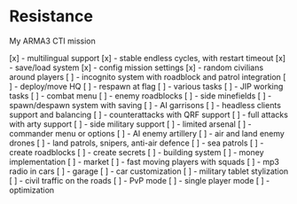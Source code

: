 # Resistance

My ARMA3 CTI mission

[x] - multilingual support
[x] - stable endless cycles, with restart timeout
[x] - save/load system
[x] - config mission settings
[x] - random civilians around players
[ ] - incognito system with roadblock and patrol integration
[ ] - deploy/move HQ
[ ] - respawn at flag
[ ] - various tasks
[ ] - JIP working tasks
[ ] - combat menu
[ ] - enemy roadblocks
[ ] - side minefields
[ ] - spawn/despawn system with saving
[ ] - AI garrisons
[ ] - headless clients support and balancing
[ ] - counterattacks with QRF support
[ ] - full attacks with arty support
[ ] - side military support
[ ] - limited arsenal
[ ] - commander menu or options
[ ] - AI enemy artillery
[ ] - air and land enemy drones
[ ] - land patrols, snipers, anti-air defence
[ ] - sea patrols
[ ] - create roadblocks
[ ] - create secrets
[ ] - building system
[ ] - money implementation
[ ] - market
[ ] - fast moving players with squads
[ ] - mp3 radio in cars
[ ] - garage
[ ] - car customization
[ ] - military tablet stylization
[ ] - civil traffic on the roads
[ ] - PvP mode
[ ] - single player mode
[ ] - optimization
